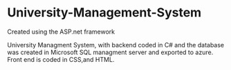 # University-Management-System
Created using the ASP.net framework

University Managment System, with backend coded in C# and the database was created in Microsoft SQL managment server and exported to azure.
Front end is coded in CSS,and HTML. 

